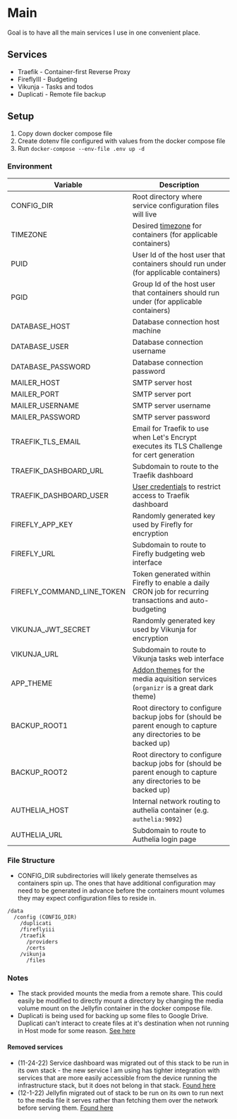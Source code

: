 # Main

Goal is to have all the main services I use in one convenient place.

## Services

- Traefik - Container-first Reverse Proxy
- FireflyIII - Budgeting
- Vikunja - Tasks and todos
- Duplicati - Remote file backup

## Setup

1. Copy down docker compose file
2. Create dotenv file configured with values from the docker compose file
3. Run `docker-compose --env-file .env up -d`

### Environment

| Variable                   | Description                                                                                                                 |
| -------------------------- | --------------------------------------------------------------------------------------------------------------------------- |
| CONFIG_DIR                 | Root directory where service configuration files will live                                                                  |
| TIMEZONE                   | Desired [timezone](https://en.wikipedia.org/wiki/List_of_tz_database_time_zones) for containers (for applicable containers) |
| PUID                       | User Id of the host user that containers should run under (for applicable containers)                                       |
| PGID                       | Group Id of the host user that containers should run under (for applicable containers)                                      |
| DATABASE_HOST              | Database connection host machine                                                                                            |
| DATABASE_USER              | Database connection username                                                                                                |
| DATABASE_PASSWORD          | Database connection password                                                                                                |
| MAILER_HOST                | SMTP server host                                                                                                            |
| MAILER_PORT                | SMTP server port                                                                                                            |
| MAILER_USERNAME            | SMTP server username                                                                                                        |
| MAILER_PASSWORD            | SMTP server password                                                                                                        |
| TRAEFIK_TLS_EMAIL          | Email for Traefik to use when Let's Encrypt executes its TLS Challenge for cert generation                                  |
| TRAEFIK_DASHBOARD_URL      | Subdomain to route to the Traefik dashboard                                                                                 |
| TRAEFIK_DASHBOARD_USER     | [User credentials](https://doc.traefik.io/traefik/middlewares/http/basicauth/) to restrict access to Traefik dashboard      |
| FIREFLY_APP_KEY            | Randomly generated key used by Firefly for encryption                                                                       |
| FIREFLY_URL                | Subdomain to route to Firefly budgeting web interface                                                                       |
| FIREFLY_COMMAND_LINE_TOKEN | Token generated within Firefly to enable a daily CRON job for recurring transactions and auto-budgeting                     |
| VIKUNJA_JWT_SECRET         | Randomly generated key used by Vikunja for encryption                                                                       |
| VIKUNJA_URL                | Subdomain to route to Vikunja tasks web interface                                                                           |
| APP_THEME                  | [Addon themes](https://theme-park.dev/) for the media aquisition services (`organizr` is a great dark theme)                |
| BACKUP_ROOT1               | Root directory to configure backup jobs for (should be parent enough to capture any directories to be backed up)            |
| BACKUP_ROOT2               | Root directory to configure backup jobs for (should be parent enough to capture any directories to be backed up)            |
| AUTHELIA_HOST              | Internal network routing to authelia container (e.g. `authelia:9092`)                                                       |
| AUTHELIA_URL               | Subdomain to route to Authelia login page                                                                                   |

### File Structure

- CONFIG_DIR subdirectories will likely generate themselves as containers spin up. The ones that have additional configuration may need to be generated in advance before the containers mount volumes they may expect configuration files to reside in.

```
/data
  /config (CONFIG_DIR)
    /duplicati
    /fireflyiii
    /traefik
      /providers
      /certs
    /vikunja
      /files
```

### Notes

- The stack provided mounts the media from a remote share. This could easily be modified to directly mount a directory by changing the media volume mount on the Jellyfin container in the docker compose file.
- Duplicati is being used for backing up some files to Google Drive. Duplicati can't interact to create files at it's destination when not running in Host mode for some reason. [See here](https://forum.duplicati.com/t/google-drive-shared-drive-path-error/14036/3)

#### Removed services

- (11-24-22) Service dashboard was migrated out of this stack to be run in its own stack - the new service I am using has tighter integration with services that are more easily accessible from the device running the infrastructure stack, but it does not belong in that stack. [Found here](../../../services/homepage/)
- (12-1-22) Jellyfin migrated out of stack to be run on its own to run next to the media file it serves rather than fetching them over the network before serving them. [Found here](../../../services/jellyfin/)
